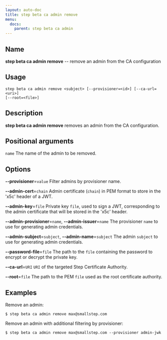 ```yaml
---
layout: auto-doc
title: step beta ca admin remove
menu:
  docs:
    parent: step beta ca admin
---
```


## Name
**step beta ca admin remove** -- remove an admin from the CA configuration

## Usage

```raw
step beta ca admin remove <subject> [--provisioner=<id>] [--ca-url=<uri>]
[--root=<file>]
```

## Description

**step beta ca admin remove** removes an admin from the CA configuration.

## Positional arguments

`name`
The name of the admin to be removed.

## Options


**--provisioner**=`value`
Filter admins by provisioner name.

**--admin-cert**=`chain`
Admin certificate (`chain`) in PEM format to store in the 'x5c' header of a JWT.

**--admin-key**=`file`
Private key `file`, used to sign a JWT, corresponding to the admin certificate that will
be stored in the 'x5c' header.

**--admin-provisioner**=`name`, **--admin-issuer**=`name`
The provisioner `name` to use for generating admin credentials.

**--admin-subject**=`subject`, **--admin-name**=`subject`
The admin `subject` to use for generating admin credentials.

**--password-file**=`file`
The path to the `file` containing the password to encrypt or decrypt the private key.

**--ca-url**=`URI`
`URI` of the targeted Step Certificate Authority.

**--root**=`file`
The path to the PEM `file` used as the root certificate authority.

## Examples

Remove an admin:
```shell
$ step beta ca admin remove max@smallstep.com
```

Remove an admin with additional filtering by provisioner:
```shell
$ step beta ca admin remove max@smallstep.com --provisioner admin-jwk
```


